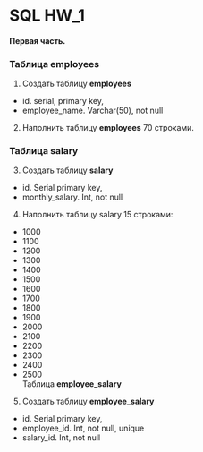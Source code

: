 # SQL HW_1  
#### Первая часть.  

### Таблица **employees**  

1. Создать таблицу **employees**  
- id. serial,  primary key,  
- employee_name. Varchar(50), not null  
2. Наполнить таблицу **employees** 70 строками.  
### Таблица **salary**
3. Создать таблицу **salary**  
- id. Serial  primary key,    
- monthly_salary. Int, not null  
4. Наполнить таблицу salary 15 строками:  
- 1000  
- 1100  
- 1200  
- 1300  
- 1400  
- 1500  
- 1600  
- 1700  
- 1800  
- 1900  
- 2000  
- 2100  
- 2200  
- 2300  
- 2400  
- 2500  
Таблица **employee_salary**
5. Создать таблицу **employee_salary**
- id. Serial  primary key,
- employee_id. Int, not null, unique
- salary_id. Int, not null


